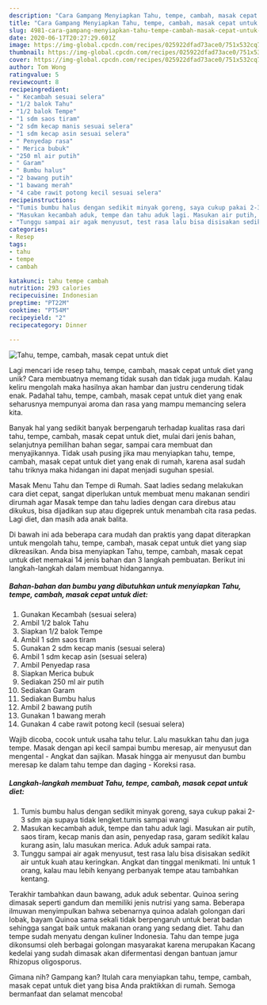 ```yaml
---
description: "Cara Gampang Menyiapkan Tahu, tempe, cambah, masak cepat untuk diet Anti Gagal"
title: "Cara Gampang Menyiapkan Tahu, tempe, cambah, masak cepat untuk diet Anti Gagal"
slug: 4981-cara-gampang-menyiapkan-tahu-tempe-cambah-masak-cepat-untuk-diet-anti-gagal
date: 2020-06-17T20:27:29.601Z
image: https://img-global.cpcdn.com/recipes/025922dfad73ace0/751x532cq70/tahu-tempe-cambah-masak-cepat-untuk-diet-foto-resep-utama.jpg
thumbnail: https://img-global.cpcdn.com/recipes/025922dfad73ace0/751x532cq70/tahu-tempe-cambah-masak-cepat-untuk-diet-foto-resep-utama.jpg
cover: https://img-global.cpcdn.com/recipes/025922dfad73ace0/751x532cq70/tahu-tempe-cambah-masak-cepat-untuk-diet-foto-resep-utama.jpg
author: Tom Wong
ratingvalue: 5
reviewcount: 8
recipeingredient:
- " Kecambah sesuai selera"
- "1/2 balok Tahu"
- "1/2 balok Tempe"
- "1 sdm saos tiram"
- "2 sdm kecap manis sesuai selera"
- "1 sdm kecap asin sesuai selera"
- " Penyedap rasa"
- " Merica bubuk"
- "250 ml air putih"
- " Garam"
- " Bumbu halus"
- "2 bawang putih"
- "1 bawang merah"
- "4 cabe rawit potong kecil sesuai selera"
recipeinstructions:
- "Tumis bumbu halus dengan sedikit minyak goreng, saya cukup pakai 2-3 sdm aja supaya tidak lengket.tumis sampai wangi"
- "Masukan kecambah aduk, tempe dan tahu aduk lagi. Masukan air putih, saos tiram, kecap manis dan asin, penyedap rasa, garam sedikit kalau kurang asin, lalu masukan merica. Aduk aduk sampai rata."
- "Tunggu sampai air agak menyusut, test rasa lalu bisa disisakan sedikit air untuk kuah atau keringkan. Angkat dan tinggal menikmati. Ini untuk 1 orang, kalau mau lebih kenyang perbanyak tempe atau tambahkan kentang."
categories:
- Resep
tags:
- tahu
- tempe
- cambah

katakunci: tahu tempe cambah 
nutrition: 293 calories
recipecuisine: Indonesian
preptime: "PT22M"
cooktime: "PT54M"
recipeyield: "2"
recipecategory: Dinner

---
```



![Tahu, tempe, cambah, masak cepat untuk diet](https://img-global.cpcdn.com/recipes/025922dfad73ace0/751x532cq70/tahu-tempe-cambah-masak-cepat-untuk-diet-foto-resep-utama.jpg)

Lagi mencari ide resep tahu, tempe, cambah, masak cepat untuk diet yang unik? Cara membuatnya memang tidak susah dan tidak juga mudah. Kalau keliru mengolah maka hasilnya akan hambar dan justru cenderung tidak enak. Padahal tahu, tempe, cambah, masak cepat untuk diet yang enak seharusnya mempunyai aroma dan rasa yang mampu memancing selera kita.

Banyak hal yang sedikit banyak berpengaruh terhadap kualitas rasa dari tahu, tempe, cambah, masak cepat untuk diet, mulai dari jenis bahan, selanjutnya pemilihan bahan segar, sampai cara membuat dan menyajikannya. Tidak usah pusing jika mau menyiapkan tahu, tempe, cambah, masak cepat untuk diet yang enak di rumah, karena asal sudah tahu triknya maka hidangan ini dapat menjadi suguhan spesial.

Masak Menu Tahu dan Tempe di Rumah. Saat ladies sedang melakukan cara diet cepat, sangat diperlukan untuk membuat menu makanan sendiri dirumah agar Masak tempe dan tahu ladies dengan cara direbus atau dikukus, bisa dijadikan sup atau digeprek untuk menambah cita rasa pedas. Lagi diet, dan masih ada anak balita.


Di bawah ini ada beberapa cara mudah dan praktis yang dapat diterapkan untuk mengolah tahu, tempe, cambah, masak cepat untuk diet yang siap dikreasikan. Anda bisa menyiapkan Tahu, tempe, cambah, masak cepat untuk diet memakai 14 jenis bahan dan 3 langkah pembuatan. Berikut ini langkah-langkah dalam membuat hidangannya.

<!--inarticleads1-->

##### Bahan-bahan dan bumbu yang dibutuhkan untuk menyiapkan Tahu, tempe, cambah, masak cepat untuk diet:

1. Gunakan  Kecambah (sesuai selera)
1. Ambil 1/2 balok Tahu
1. Siapkan 1/2 balok Tempe
1. Ambil 1 sdm saos tiram
1. Gunakan 2 sdm kecap manis (sesuai selera)
1. Ambil 1 sdm kecap asin (sesuai selera)
1. Ambil  Penyedap rasa
1. Siapkan  Merica bubuk
1. Sediakan 250 ml air putih
1. Sediakan  Garam
1. Sediakan  Bumbu halus
1. Ambil 2 bawang putih
1. Gunakan 1 bawang merah
1. Gunakan 4 cabe rawit potong kecil (sesuai selera)


Wajib dicoba, cocok untuk usaha tahu telur. Lalu masukkan tahu dan juga tempe. Masak dengan api kecil sampai bumbu meresap, air menyusut dan mengental - Angkat dan sajikan. Masak hingga air menyusut dan bumbu meresap ke dalam tahu tempe dan daging - Koreksi rasa. 

<!--inarticleads2-->

##### Langkah-langkah membuat Tahu, tempe, cambah, masak cepat untuk diet:

1. Tumis bumbu halus dengan sedikit minyak goreng, saya cukup pakai 2-3 sdm aja supaya tidak lengket.tumis sampai wangi
1. Masukan kecambah aduk, tempe dan tahu aduk lagi. Masukan air putih, saos tiram, kecap manis dan asin, penyedap rasa, garam sedikit kalau kurang asin, lalu masukan merica. Aduk aduk sampai rata.
1. Tunggu sampai air agak menyusut, test rasa lalu bisa disisakan sedikit air untuk kuah atau keringkan. Angkat dan tinggal menikmati. Ini untuk 1 orang, kalau mau lebih kenyang perbanyak tempe atau tambahkan kentang.


Terakhir tambahkan daun bawang, aduk aduk sebentar. Quinoa sering dimasak seperti gandum dan memiliki jenis nutrisi yang sama. Beberapa ilmuwan menyimpulkan bahwa sebenarnya quinoa adalah golongan dari lobak, bayam Quinoa sama sekali tidak berpengaruh untuk berat badan sehingga sangat baik untuk makanan orang yang sedang diet. Tahu dan tempe sudah menyatu dengan kuliner Indonesia. Tahu dan tempe juga dikonsumsi oleh berbagai golongan masyarakat karena merupakan Kacang kedelai yang sudah dimasak akan difermentasi dengan bantuan jamur Rhizopus oligosporus. 

Gimana nih? Gampang kan? Itulah cara menyiapkan tahu, tempe, cambah, masak cepat untuk diet yang bisa Anda praktikkan di rumah. Semoga bermanfaat dan selamat mencoba!
